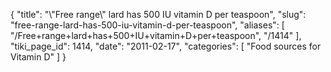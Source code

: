 {
  "title": "\\\"Free range\\\" lard has 500 IU vitamin D per teaspoon",
  "slug": "free-range-lard-has-500-iu-vitamin-d-per-teaspoon",
  "aliases": [
    "/Free+range+lard+has+500+IU+vitamin+D+per+teaspoon",
    "/1414"
  ],
  "tiki_page_id": 1414,
  "date": "2011-02-17",
  "categories": [
    "Food sources for Vitamin D"
  ]
}

